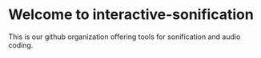 # Welcome to interactive-sonification

This is our github organization offering tools for sonification and audio coding. 
